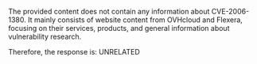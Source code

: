 The provided content does not contain any information about CVE-2006-1380. It mainly consists of website content from OVHcloud and Flexera, focusing on their services, products, and general information about vulnerability research.

Therefore, the response is: UNRELATED